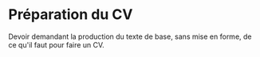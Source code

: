 Préparation du CV
=================

Devoir demandant la production du texte de base, sans mise en forme, de ce qu'il
faut pour faire un CV.

